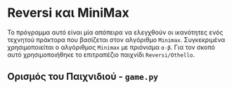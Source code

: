# Reversi και MiniMax
Το πρόγραμμα αυτό είναι μία απόπειρα να ελεγχθούν οι ικανότητες ενός τεχνητού πράκτορα που βασίζεται στον αλγόριθμο `Minimax`.
Συγκεκριμένα χρησιμοποιείται ο αλγόριθμος `Minimax` με πριόνισμα `α-β`.
Για τον σκοπό αυτό χρησιμοποιήθηκε το επιτραπέζιο παιχνίδι `Reversi/Othello`.

## Ορισμός του Παιχνιδιού - `game.py`
